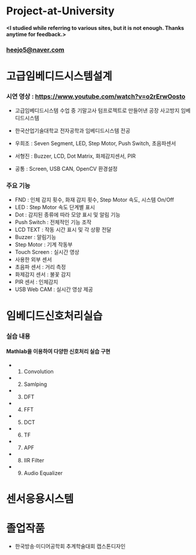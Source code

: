 # Project-at-University

#### <I studied while referring to various sites, but it is not enough. Thanks anytime for feedback.>
### <heejo5@naver.com>

# 고급임베디드시스템설계
### 시연 영상 : https://www.youtube.com/watch?v=o2rErwOosto

* 고급임베디드시스템 수업 중 기말고사 텀프로젝트로 만들어낸 공장 사고방지 임베디드시스템

* 한국산업기술대학교 전자공학과 임베디드시스템 전공 
* 우희조 : Seven Segment, LED, Step Motor, Push Switch, 초음파센서
* 서형진 : Buzzer,  LCD, Dot Matrix, 화제감지센서, PIR
* 공통 : Screen, USB CAN, OpenCV 환경설정

### 주요 기능 
* FND : 인체 감지 횟수, 화재 감지 횟수, Step Motor 속도,  시스템 On/Off 
* LED : Step Motor 속도 단계별 표시
* Dot : 감지된 종류에 따라 모양 표시 및 알림 기능
* Push Switch : 전체적인 기능 조작
* LCD TEXT : 작동 시간 표시 및 각 상황 전달
* Buzzer : 알림기능
* Step Motor : 기계 작동부
* Touch Screen : 실시간 영상
* 사용한 외부 센서
* 초음파 센서 : 거리 측정
* 화제감지 센서 : 불꽃 감지
* PIR 센서 : 인체감지
* USB Web CAM  : 실시간 영상 제공

# 임베디드신호처리실습
### 실습 내용
#### Mathlab을 이용하여 다양한 신호처리 실습 구현
* 1) Convolution
* 2) Samlping
* 3) DFT
* 4) FFT
* 5) DCT
* 6) TF
* 7) APF
* 8) IIR Filter
* 9) Audio Equalizer

# 센서응용시스템

# 졸업작품
* 한국방송·미디어공학회 추계학술대회 캡스톤디자인




